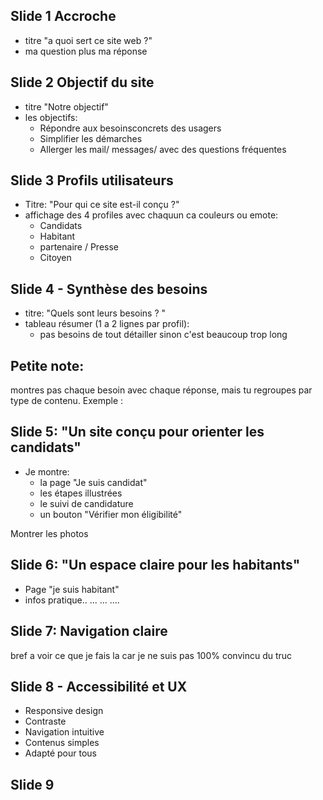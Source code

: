 ## Slide 1 Accroche
- titre "a quoi sert ce site web ?"
- ma question plus ma réponse 

## Slide 2 Objectif du site 
- titre "Notre objectif"
- les objectifs:
    - Répondre aux besoinsconcrets des usagers
    - Simplifier les démarches
    - Allerger les mail/ messages/ avec des questions fréquentes

## Slide 3 Profils utilisateurs
- Titre: "Pour qui ce site est-il conçu ?" 
- affichage des 4 profiles avec chaquun ca couleurs ou emote:
    - Candidats
    - Habitant
    - partenaire / Presse
    - Citoyen

## Slide 4 - Synthèse des besoins
- titre: "Quels sont leurs besoins ? " 
- tableau résumer (1 a 2 lignes par profil):
    - pas besoins de tout détailler sinon c'est beaucoup  trop long

## Petite note:
montres pas chaque besoin avec chaque réponse, mais tu regroupes par type de contenu. Exemple :

## Slide 5: "Un site conçu pour orienter les candidats"
- Je montre: 
    - la page "Je suis candidat"
    - les étapes illustrées
    - le suivi de candidature 
    - un bouton "Vérifier mon éligibilité"

Montrer les photos 

## Slide 6: "Un espace claire pour les habitants"
- Page "je suis habitant"
- infos pratique.. ... ... ....

## Slide 7: Navigation claire
bref a voir ce que je fais la car je ne suis pas 100% convincu du truc

## Slide 8 - Accessibilité et UX
- Responsive design
- Contraste
- Navigation intuitive
- Contenus simples 
- Adapté pour tous

## Slide 9 


